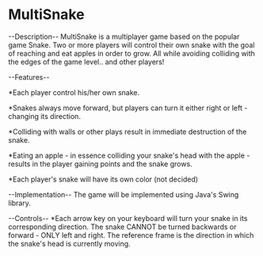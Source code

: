 # MultiSnake

--Description--
MultiSnake is a multiplayer game based on the popular game Snake. Two or more players will control their own snake with the goal of reaching and eat apples in order to grow. All while avoiding colliding with the edges of the game level.. and other players!

--Features--

*Each player control his/her own snake.

*Snakes always move forward, but players can turn it either right or left - changing its direction.

*Colliding with walls or other plays result in immediate destruction of the snake.

*Eating an apple - in essence colliding your snake's head with the apple - results in the player gaining points and the snake grows.

*Each player's snake will have its own color (not decided)


--Implementation--
The game will be implemented using Java's Swing library.

--Controls--
*Each arrow key on your keyboard will turn your snake in its corresponding direction. The snake CANNOT be turned backwards or forward - ONLY left and right. The reference frame is the direction in which the snake's head is currently moving.
